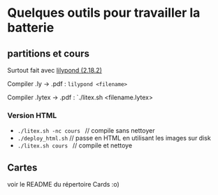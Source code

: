 # Quelques outils pour travailler la batterie

## partitions et cours
Surtout fait avec [lilypond (2.18.2)](http://lilypond.org/website/manuals.fr.html)

Compiler .ly -> .pdf : `lilypond <filename>`

Compiler .lytex -> .pdf : `./litex.sh <filename.lytex>

### Version HTML
- `./litex.sh -nc cours `  // compile sans nettoyer
- `./deploy_html.sh`       // passe en HTML en utilisant les images sur disk
- `./litex.sh cours `      // compile et nettoye

## Cartes
voir le README du répertoire Cards :o)
